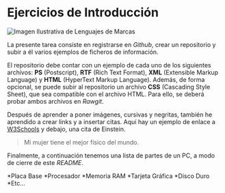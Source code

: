 # Ejercicios de Introducción
![Imagen Ilustrativa de Lenguajes de Marcas](http://blog.qatestlab.com/wp-content/uploads/2012/12/software-testing-company-643.png)


La presente tarea consiste en registrarse en *Github*, crear un repositorio y subir a él varios ejemplos de ficheros de información.


El repositorio debe contar con un ejemplo de cada uno de los siguientes archivos: **PS** (Postscript), **RTF** (Rich Text Format), **XML** (Extensible Markup Language) y **HTML** (HyperText Markup Language). Además, de forma opcional, se puede subir al repositorio un archivo **CSS** (Cascading Style Sheet), que sea compatible con el archivo HTML. Para ello, se deberá probar ambos archivos en *Rawgit*.


Después de aprender a poner imágenes, cursivas y negritas, también he aprendido a crear links y a insertar citas. Aquí hay un ejemplo de enlace a [W3Schools](https://www.w3schools.com/) y debajo, una cita de Einstein.


>Mi mujer tiene el mejor físico del mundo.


Finalmente, a continuación tenemos una lista de partes de un PC, a modo de cierre de este *README*.

*Placa Base
*Procesador
*Memoria RAM
*Tarjeta Gráfica
*Disco Duro
*Etc...

